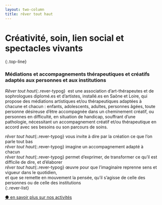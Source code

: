 ```yaml
---
layout: two-column
title: rêver tout haut
---
```

# Créativité, soin, lien social et spectacles vivants
{:.top-line}

### Médiations et accompagnements thérapeutiques et créatifs adaptés aux personnes et aux institutions



*Rêver tout haut*{:.rever-typog}  est une association d’art-thérapeutes et de sophrologues diplomé.es et d’artistes, installé.es en Saône et Loire, qui propose des médiations artistiques et/ou thérapeutiques adaptées à chacune et chacun : enfants, adolescents, adultes, personnes âgées, toute personne désireuse d’être accompagnée dans un cheminement créatif, ou personnes en difficulté, en situation de handicap, souffrant d’une pathologie, nécessitant un accompagnement créatif et/ou thérapeutique en accord avec ses besoins ou son parcours de soins.

*rêver tout haut*{:.rever-typog} vous invite à  dire par la création ce que l’on parle tout bas  
*rêver tout haut*{:.rever-typog} imagine un accompagnement adapté à chacun  
*rêver tout haut*{:.rever-typog} permet d’exprimer, de transformer ce qu’il est difficile de dire, et d’élaborer  
*rêver tout haut*{:.rever-typog} œuvre pour que l’imaginaire reprenne sens et vigueur dans le quotidien,  
et que se remette en mouvement la pensée, qu’il s’agisse de celle des personnes ou de celle des institutions  
{:.rever-list}

<!-- <div class="tab">
<input id="tab-one" type="checkbox" name="tabs">
      <label for="tab-one">Nos activités</label>
      <div class="tab-content">
        <p><span class="rever-typog">Rêver tout haut</span> accompagne des personnes à domicile ou en cabinet, intervient dans le cadre de structures médico-sociales, et conçoit et anime des médiations adaptées aux spécificités institutionnelles, aux problématiques qu’elles accompagnent et aux nécessités du territoire sur lequel elles sont installées.</p>  

<p>Ecriture, dessin, collage, terre, expression du corps, exploration de son intériorité, musique, chansons, fabrication d’objets insolites, détournement d’objets de tous les jours, théâtre, travail de la voix, vidéo, photographie, sont les médiations proposées, sachant que Rêver tout haut, comme son nom l’indique, continue d’inventer des médiations singulières, toujours adaptées et réadaptées en fonction de la particularité des personnes et des structures, et de leur rythme.</p> 

<p>Individuelles ou groupales, en séances ponctuelles, régulières ou sous forme de stages, les médiations proposées peuvent être complémentaires et animées par plusieurs intervenant.es qui ont dans l’idée de créer des passerelles entre elles, afin d’offrir aux personnes accompagnées, l’environnement le plus créatif, le plus ouvert et le plus judicieux possible. Le travail en équipe, la concertation et le dialogue sont des valeurs de notre association.</p>  

<p><span class="rever-typog">Rêver tout haut</span> est aussi un espace d’échanges et de paroles de praticiens de la médiation, qui mettent en commun leurs idées, leur énergie afin de constamment nourrir et remettre en mouvement leurs pratiques, leurs actions, leurs concepts, et leurs méthodes.</p>
<p><span class="rever-typog">Rêver tout haut</span> se rêve, se projette et se pense comme un laboratoire d’idées nouvelles, d’expériences artistiques et thérapeutiques transversales, une mise en commun de pratiques toujours en mouvement et en questionnement, une entreprise concrète de transformation des personnes et des institutions, animée par la conscience des problématiques humaines contemporaines. Enfin, <span class="rever-typog">Rêver tout haut</span> mise sur l’imaginaire fécond des individus, des institutions, et des professionnels du soin.</p>
  </div>
</div> -->
<div class="savoir-plus"><a href="nos-activites">● en savoir plus sur nos activités</a></div>


<!-- <div class="tab">
<input id="tab-two" type="checkbox" name="tabs">
      <label for="tab-two">Pour qui ?</label>
      <div class="tab-content">
        <p>Nos ateliers sont ouverts à toutes et à tous. Chaque personne, de tout âge, ou chaque groupe désireux de faire appel à sa créativité, de tenter quelque chose qui le sorte du quotidien et le fasse voyager dans un univers artistique, qui lui fasse expérimenter une autre façon d’être, de voir le monde, d’être ensemble est bienvenu. </p>

<p>Comme nous travaillons régulièrement à partir de faits sociaux, ou problématiques de santé, nous pouvons aussi nous adapter et proposer des ateliers qui soient sensibles à certains publics comme : 
<ul>
<li>les bébés et leurs parents en difficultés de liens précoces</li>
<li>les enfants (en rupture familiale, enfants placés en famille d’accueil ou en foyer, enfants souffrant de troubles du comportement...)</li>
<li>les adolescents (troubles alimentaires, échec scolaire, début de la vie sexuelle et de la prise d’autonomie...)</li>
<li>les adultes (en conflits familiaux ou professionnels, souffrant de burn out- victimes de violences, en demande d’asile et de statut de réfugiée...)</li>
<li>femmes enceintes et leur entourage (questionnement autour de la parentalité, de la grand-parentalité, parcours d’adoption, de PMA, de traitement de la stérilité, annonce d’un handicap...)</li>
<li>les personnes âgées (stimulation des capacités cognitives et physiques...)</li>
<li>les personnes isolées  (exclues de la vue sociale et de contexte familial, précarité, mal-logées...)</li>
<li>les personnes porteuses d’un handicap psychique ou physique</li>
<li>les personnes suivant un traitement médical lourd, chez elle ou en milieu hospitalier, et personnes souffrant d’une addiction avec ou sans substance</li>
<li>les aidants : personnes soutenant, hébergeant des proches souffrant d’une pathologie, d’un handicap ou prenant en charge des personnes âgées dépendantes </li>
<li>les professionnels désireux de partager et de transformer leurs vécus et leurs relations complexes avec leurs usagers, leurs élèves, leurs patients, leurs pensionnaires. Professionnels du travail social, soignant et de l’accompagnement à la personne, traversant des difficultés ou des conflits, des transferts et contre-transferts éprouvants...)</li>
</ul>
</p>

<p>Enfin, comme nous travaillons aussi pour différentes structures, voici une liste non exhaustive de toutes celles avec lesquelles nous pouvons collaborer : </p>
<ul>
<li>Institutions médicales : 
  <ul>
  <li>Centre Médico-Psychologique </li>
  <li>Centre de Santé Mentale </li>
  <li>Hôpital de jour </li>
  <li>Centre Hospitalier </li>
  <li>Unité de Psychiatrie</li>
  <li>Maternité et Unité de périnatalité (stérilité, prématurité, orthogénie)</li>
  <li>Maison d’Accueil Spécialisée</li>
  <li>Unité Soin du lien mère/enfant</li>
  <li>Unité Alzheimer</li>
  <li>Soins Palliatifs</li>
  <li>Centre de Rééducation</li>
  <li>Centre de Radiothérapie- d’Oncologie</li>
  <li>Centre de Dialyse</li>
  <li>Maisons de Santé</li>
  </ul>
</li>

<li>Institutions médico-sociales : 
  <ul>
  <li>Instituts Médico-Educatifs</li>
  <li>Institut Thérapeutique Educatif et Pédagogique</li>
  <li>Service d’Education Spéciale et de Soins à Domicile</li>
  <li>Centre d’Action Médicale Précoce</li>
  <li>Etablissement et Service d’Aide par le Travail</li>
  <li>EHPAD (pour personnes âgées dépendantes)</li>
  <li>SAMSAH</li>
  <li>Maisons Départementales des Personnes Handicapées</li>
  <li>Les services et associations de soins et d’aide à domicile</li>
  <li>Comité Local de Santé Mentale</li>
  </ul>
</li>
​​<li>Institutions sociales :
  <ul>
    <li>Service des Aides Sociales à l’Enfance</li>
  <li>Protection Judiciaire de la Jeunesse</li>
  <li>Maison des Solidarités</li>
  <li>Associations et services d’accompagnement 
    <ul>
      <li>des bénéficiaires du RSA</li>
      <li>des personnes sous tutelle</li>
      <li>des personnes en recherche d’emploi</li>
      <li>des personnes précaires et exclues des relations sociales</li>
      <li>des personnes suivies par les services judiciaires</li>
      <li>du passage à la retraite</li>
    </ul></li>
  <li>Lieux d’accueil des questions de parentalité (LAEP)</li>
  <li>Education Nationale</li>
  <li>Missions d’accueil des réfugiés et demandeurs d’asile</li>
  <li>Centres Sociaux</li>
  <li>Maisons de quartier</li>
  <li>Associations d’Aidants</li>
  <li>Unafam</li>
  <li>Foyers d’hébergement</li>
  <li>Service d’accompagnement de personnes victimes de violence</li>
  <li>Médiations familiales</li>
  <li>Mutuelle Sociale Agricole</li>
  <li>Caisses de retraite</li>
  </ul>
</li>
</ul>
</div>
</div>
    


 -->